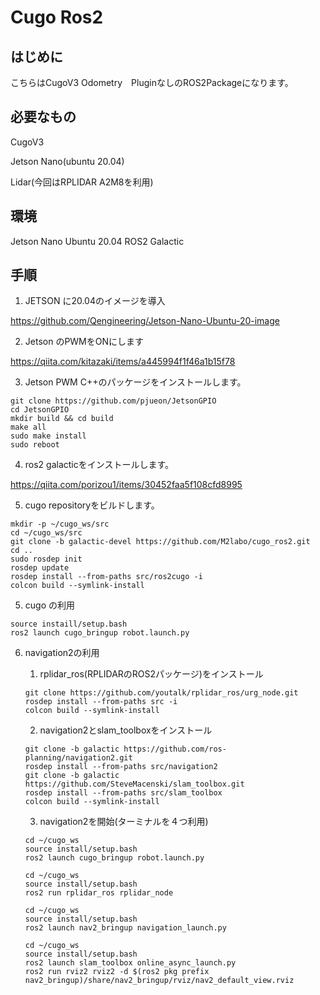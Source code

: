 # Cugo Ros2

## はじめに
こちらはCugoV3 Odometry　PluginなしのROS2Packageになります。

## 必要なもの
CugoV3

Jetson Nano(ubuntu 20.04)

Lidar(今回はRPLIDAR A2M8を利用)

## 環境
Jetson Nano Ubuntu 20.04 
ROS2 Galactic

## 手順

1. JETSON に20.04のイメージを導入

https://github.com/Qengineering/Jetson-Nano-Ubuntu-20-image

2. Jetson のPWMをONにします

https://qiita.com/kitazaki/items/a445994f1f46a1b15f78

3. Jetson PWM C++のパッケージをインストールします。

~~~
git clone https://github.com/pjueon/JetsonGPIO
cd JetsonGPIO
mkdir build && cd build
make all
sudo make install
sudo reboot
~~~


4. ros2 galacticをインストールします。

https://qiita.com/porizou1/items/30452faa5f108cfd8995

5. cugo repositoryをビルドします。

~~~
mkdir -p ~/cugo_ws/src
cd ~/cugo_ws/src
git clone -b galactic-devel https://github.com/M2labo/cugo_ros2.git
cd ..
sudo rosdep init
rosdep update 
rosdep install --from-paths src/ros2cugo -i
colcon build --symlink-install
~~~

5. cugo の利用

~~~
source instaill/setup.bash
ros2 launch cugo_bringup robot.launch.py
~~~

6. navigation2の利用

    1. rplidar_ros(RPLIDARのROS2パッケージ)をインストール
    
    ~~~
    git clone https://github.com/youtalk/rplidar_ros/urg_node.git
    rosdep install --from-paths src -i
    colcon build --symlink-install
    ~~~

    2. navigation2とslam_toolboxをインストール
    ~~~
    git clone -b galactic https://github.com/ros-planning/navigation2.git
    rosdep install --from-paths src/navigation2
    git clone -b galactic https://github.com/SteveMacenski/slam_toolbox.git
    rosdep install --from-paths src/slam_toolbox
    colcon build --symlink-install
    ~~~

    3. navigation2を開始(ターミナルを４つ利用)
    ~~~
    cd ~/cugo_ws
    source install/setup.bash
    ros2 launch cugo_bringup robot.launch.py
    ~~~
    ~~~
    cd ~/cugo_ws
    source install/setup.bash
    ros2 run rplidar_ros rplidar_node
    ~~~

    ~~~
    cd ~/cugo_ws
    source install/setup.bash
    ros2 launch nav2_bringup navigation_launch.py
    ~~~
    ~~~
    cd ~/cugo_ws
    source install/setup.bash
    ros2 launch slam_toolbox online_async_launch.py
    ros2 run rviz2 rviz2 -d $(ros2 pkg prefix nav2_bringup)/share/nav2_bringup/rviz/nav2_default_view.rviz
    ~~~


